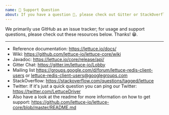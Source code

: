 ```yaml
---
name: 🤗 Support Question
about: If you have a question 💬, please check out Gitter or StackOverflow!
---
```


We primarily use GitHub as an issue tracker; for usage and support questions, please check out these resources below. Thanks! 😁.

---

* Reference documentation: https://lettuce.io/docs/
* Wiki: https://github.com/lettuce-io/lettuce-core/wiki
* Javadoc: https://lettuce.io/core/release/api/
* Gitter Chat: https://gitter.im/lettuce-io/Lobby
* Mailing list https://groups.google.com/d/forum/lettuce-redis-client-users or [lettuce-redis-client-users@googlegroups.com](mailto:lettuce-redis-client-users@googlegroups.com)
* StackOverflow: https://stackoverflow.com/questions/tagged/lettuce
* Twitter: If it's just a quick question you can ping our Twitter: https://twitter.com/LettuceDriver
* Also have a look at the readme for more information on how to get support:
  https://github.com/lettuce-io/lettuce-core/blob/master/README.md
